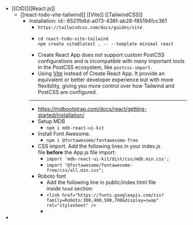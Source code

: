 - [[CtD]][[React.js]]
	- [[react-todo-vite-tailwind]] [[Vite]] [[TailwindCSS]]
		- Installation:
		  id:: 6521fb6d-a073-436f-ab28-f85194fcc361
			- `https://tailwindcss.com/docs/guides/vite`
			- ```
			  cd react-todo-vite-tailwind
			  npm create vite@latest . -- --template minimal react
			  ```
			- Create React App does not support custom PostCSS configurations and is incompatible with many important tools in the PostCSS ecosystem, like ``postcss-import``.
			- Using [Vite](https://tailwindcss.com/docs/guides/vite) instead of Create React App. It provide an equivalent or better developer experience but with more flexibility, giving you more control over how Tailwind and PostCSS are configured.
			- ---
			- https://mdbootstrap.com/docs/react/getting-started/installation/
			- Setup MDB
				- `npm i mdb-react-ui-kit`
			- Install Font Awesome.
				- `npm i @fortawesome/fontawesome-free`
			- CSS import. Add the following lines in your index.js file **before** the App.js file import:
				- `import 'mdb-react-ui-kit/dist/css/mdb.min.css';`
				- `import "@fortawesome/fontawesome-free/css/all.min.css";`
			- Roboto font
				- Add the following line in public/index.html file inside `head` section:
				- `<link href="https://fonts.googleapis.com/css?family=Roboto:300,400,500,700&display=swap" rel="stylesheet" />`
				-
-